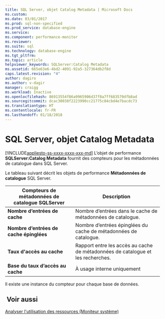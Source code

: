 ```yaml
---
title: SQL Server, objet Catalog Metadata | Microsoft Docs
ms.custom: 
ms.date: 03/01/2017
ms.prod: sql-non-specified
ms.prod_service: database-engine
ms.service: 
ms.component: performance-monitor
ms.reviewer: 
ms.suite: sql
ms.technology: database-engine
ms.tgt_pltfrm: 
ms.topic: article
helpviewer_keywords: SQLServer:Catalog Metadata
ms.assetid: 665e63e6-4bd2-4091-92a5-327364db2f8d
caps.latest.revision: "4"
author: dagiro
ms.author: v-dagir
manager: craigg
ms.workload: Inactive
ms.openlocfilehash: 86913554f86a9965906d37f8a7ff683570dfb8ad
ms.sourcegitcommit: dcac30038f2223990cc21775c84cbd4e7bacdc73
ms.translationtype: HT
ms.contentlocale: fr-FR
ms.lasthandoff: 01/18/2018
---
```

# <a name="sql-server-catalog-metadata-object"></a>SQL Server, objet Catalog Metadata
[!INCLUDE[appliesto-ss-xxxx-xxxx-xxx-md](../../includes/appliesto-ss-xxxx-xxxx-xxx-md.md)] L’objet de performance **SQLServer:Catalog Metadata** fournit des compteurs pour les métadonnées de catalogue dans SQL Server.

Le tableau suivant décrit les objets de performance **Métadonnées de catalogue** SQL Server.


|**Compteurs de métadonnées de catalogue SQLServer**|Description|  
|-------------|-----------------|  
|**Nombre d’entrées de cache**|Nombre d’entrées dans le cache de métadonnées de catalogue.|
|**Nombre d’entrées de cache épinglées**|Nombre d’entrées épinglées du cache de métadonnées de catalogue.|
|**Taux d'accès au cache**|Rapport entre les accès au cache de métadonnées de catalogue et les recherches.|
|**Base du taux d’accès au cache**|À usage interne uniquement|

Il existe une instance du compteur pour chaque base de données.

## <a name="see-also"></a> Voir aussi  
[Analyser l'utilisation des ressources (Moniteur système)](../../relational-databases/performance-monitor/monitor-resource-usage-system-monitor.md)
